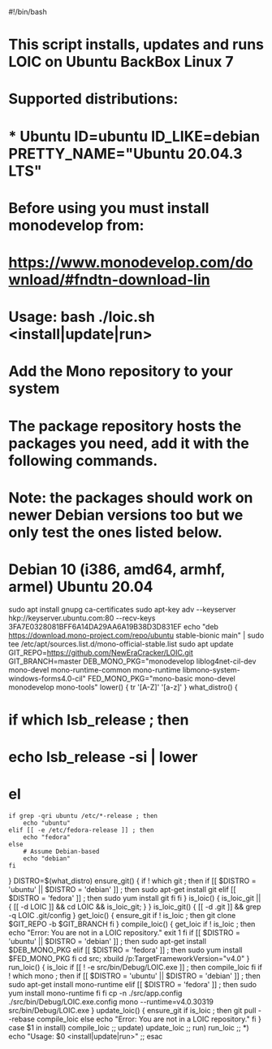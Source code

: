#!/bin/bash
# This script installs, updates and runs LOIC on Ubuntu BackBox Linux 7
#
# Supported distributions:
#    * Ubuntu ID=ubuntu     ID_LIKE=debian      PRETTY_NAME="Ubuntu 20.04.3 LTS"
#
# Before using you must install monodevelop from:
# https://www.monodevelop.com/download/#fndtn-download-lin
#
# Usage: bash ./loic.sh <install|update|run>
#
# Add the Mono repository to your system
# The package repository hosts the packages you need, add it with the following commands.
# Note: the packages should work on newer Debian versions too but we only test the ones listed below.
# Debian 10 (i386, amd64, armhf, armel) <for> Ubuntu 20.04
sudo apt install gnupg ca-certificates
sudo apt-key adv --keyserver hkp://keyserver.ubuntu.com:80 --recv-keys 3FA7E0328081BFF6A14DA29AA6A19B38D3D831EF
echo "deb https://download.mono-project.com/repo/ubuntu stable-bionic main" | sudo tee /etc/apt/sources.list.d/mono-official-stable.list
sudo apt update
GIT_REPO=https://github.com/NewEraCracker/LOIC.git
GIT_BRANCH=master
DEB_MONO_PKG="monodevelop liblog4net-cil-dev mono-devel mono-runtime-common mono-runtime libmono-system-windows-forms4.0-cil"
FED_MONO_PKG="mono-basic mono-devel monodevelop mono-tools"
lower() {
    tr '[A-Z]' '[a-z]'
}
what_distro() {
#   if which lsb_release ; then
#       echo lsb_release -si | lower
#   el
    if grep -qri ubuntu /etc/*-release ; then
        echo "ubuntu"
    elif [[ -e /etc/fedora-release ]] ; then
        echo "fedora"
    else
        # Assume Debian-based
        echo "debian"
    fi
}
DISTRO=$(what_distro)
ensure_git() {
    if ! which git ; then
        if [[ $DISTRO = 'ubuntu' || $DISTRO = 'debian' ]] ; then
            sudo apt-get install git
        elif [[ $DISTRO = 'fedora' ]] ; then
            sudo yum install git
        fi
    fi
}
is_loic() {
    is_loic_git || { [[ -d LOIC ]] && cd LOIC && is_loic_git; }
}
is_loic_git() {
    [[ -d .git ]] && grep -q LOIC .git/config
}
get_loic() {
    ensure_git
    if ! is_loic ; then
        git clone $GIT_REPO -b $GIT_BRANCH
    fi
}
compile_loic() {
    get_loic
    if ! is_loic ; then
        echo "Error: You are not in a LOIC repository."
        exit 1
    fi
    if [[ $DISTRO = 'ubuntu' || $DISTRO = 'debian' ]] ; then
        sudo apt-get install $DEB_MONO_PKG
    elif [[ $DISTRO = 'fedora' ]] ; then
        sudo yum install $FED_MONO_PKG
    fi
        cd src; xbuild /p:TargetFrameworkVersion="v4.0"
}
run_loic() {
    is_loic
    if [[ ! -e src/bin/Debug/LOIC.exe ]] ; then
        compile_loic
    fi
    if ! which mono ; then
        if [[ $DISTRO = 'ubuntu' || $DISTRO = 'debian' ]] ; then
            sudo apt-get install mono-runtime
        elif [[ $DISTRO = 'fedora' ]] ; then
            sudo yum install mono-runtime
        fi
    fi
    cp -n ./src/app.config ./src/bin/Debug/LOIC.exe.config
    mono --runtime=v4.0.30319 src/bin/Debug/LOIC.exe
}
update_loic() {
    ensure_git
    if is_loic ; then
        git pull --rebase
        compile_loic
    else
        echo "Error: You are not in a LOIC repository."
    fi
}
case $1 in
    install)
        compile_loic
        ;;
    update)
        update_loic
        ;;
    run)
        run_loic
        ;;
    *)
        echo "Usage: $0 <install|update|run>"
        ;;
esac

